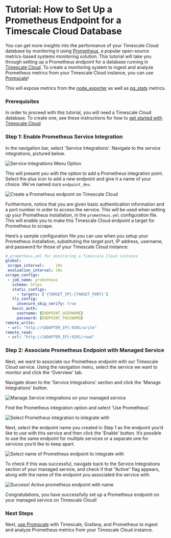 # Tutorial: How to Set Up a Prometheus Endpoint for a Timescale Cloud Database

You can get more insights into the performance of your Timescale Cloud 
database by monitoring it using [Prometheus][get-prometheus], a popular 
open-source metrics-based systems monitoring solution. This tutorial will 
take you through setting up a Prometheus endpoint for a database running 
in [Timescale Cloud][timescale-cloud]. To create a monitoring system to ingest and analyze 
Prometheus metrics from your Timescale Cloud instance, you can use [Promscale][promscale]!

This will expose metrics from the [node_exporter][node-exporter-metrics] as well 
as [pg_stats][pg-stats-metrics] metrics.

### Prerequisites
In order to proceed with this tutorial, you will need a Timescale Cloud database. 
To create one, see these instructions for how to 
[get started with Timescale Cloud][timescale-cloud-get-started]

### Step 1: Enable Prometheus Service Integration

In the navigation bar, select 'Service Integrations'. Navigate to the service 
integrations, pictured below.  

<img class="main-content__illustration" src="https://s3.amazonaws.com/docs.iobeam.com/images/Prometheus_service_integration_0.png" alt="Service Integrations Menu Option"/>

This will present you with the option to add a Prometheus integration point. 
Select the plus icon to add a new endpoint and give it a name of your choice. 
We’ve named ours `endpoint_dev`.

<img class="main-content__illustration" src="https://s3.amazonaws.com/docs.iobeam.com/images/Prometheus_service_integration_1.png" alt="Create a Prometheus endpoint on Timescale Cloud"/>

Furthermore, notice that you are given basic authentication information and a port number 
in order to access the service. This will be used when setting up your Prometheus
installation, in the `prometheus.yml` configuration file. This will enable you to make 
this Timescale Cloud endpoint a target for Prometheus to scrape.

Here’s a sample configuration file you can use when you setup your Prometheus 
installation, substituting the target port, IP address, username, and password 
for those of your Timescale Cloud instance:

```yaml
# prometheus.yml for monitoring a Timescale Cloud instance
global:
 scrape_interval:     10s
 evaluation_interval: 10s
scrape_configs:
 - job_name: prometheus
   scheme: https
   static_configs:
     - targets: ['{TARGET_IP}:{TARGET_PORT}']
   tls_config:
     insecure_skip_verify: true
   basic_auth:
     username: {ENDPOINT_USERNAME}
     password: {ENDPOINT_PASSWORD}
remote_write:
 - url: "http://{ADAPTER_IP}:9201/write"
remote_read:
 - url: "http://{ADAPTER_IP}:9201/read"
```

### Step 2: Associate Prometheus Endpoint with Managed Service

Next, we want to associate our Prometheus endpoint with our Timescale 
Cloud service.  Using the navigation menu, select the service we want to 
monitor and click the 'Overview' tab.

Navigate down to the 'Service Integrations' section and click the 'Manage Integrations' button.

<img class="main-content__illustration" src="https://assets.iobeam.com/images/docs/screenshots-for-prometheus-endpoint-tutorial/Prometheus_service_integrations_4.png" alt="Manage Service integrations on your managed service"/>

Find the Prometheus integration option and select 'Use Prometheus'.

<img class="main-content__illustration" src="https://assets.iobeam.com/images/docs/screenshots-for-prometheus-endpoint-tutorial/Prometheus_service_integration_2.png" alt="Select Prometheus integration to integrate with"/>

Next, select the endpoint name you created in Step 1 as the endpoint you’d like to use 
with this service and then click the 'Enable' button. It’s possible to use the same 
endpoint for multiple services or a separate one for services you’d like to keep apart.

<img class="main-content__illustration" src="https://assets.iobeam.com/images/docs/screenshots-for-prometheus-endpoint-tutorial/Prometheus_service_integration_3.png" alt="Select name of Prometheus endpoint to integrate with"/>

To check if this was successful, navigate back to the Service Integrations section of your 
managed service, and check if that "Active" flag appears, along with the name of the endpoint 
you associated the service with.

<img class="main-content__illustration" src="https://assets.iobeam.com/images/docs/screenshots-for-prometheus-endpoint-tutorial/Prometheus_service_integration_5.png" alt="Success! Active prometheus endpoint with name"/>

Congratulations, you have successfully set up a Prometheus endpoint on your managed 
service on Timescale Cloud!

### Next Steps

Next, [use Promscale][promscale] with Timescale, Grafana, and Prometheus to ingest 
and analyze Prometheus metrics from your Timescale Cloud instance.


[timescale-cloud]: https://www.timescale.com/products
[timescale-cloud-install]: /timescale-cloud/:currentVersion:/
[get-prometheus]: https://prometheus.io
[timescale-cloud-get-started]: /timescale-cloud/:currentVersion:/create-a-service/
[pg-stats-metrics]: https://www.postgresql.org/docs/current/monitoring-stats.html
[promscale]: https://github.com/timescale/timescale-prometheus
[node-exporter-metrics]: https://github.com/prometheus/node_exporter
